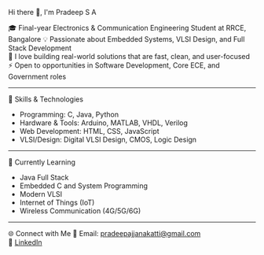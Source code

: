  Hi there 👋, I'm Pradeep S A  

🎓 Final-year Electronics & Communication Engineering Student at RRCE, Bangalore 
💡 Passionate about Embedded Systems, VLSI Design, and Full Stack Development   
🌟 I love building real-world solutions that are fast, clean, and user-focused  
⚡ Open to opportunities in Software Development, Core ECE, and Government roles

---

 🔧 Skills & Technologies  

- Programming: C, Java, Python  
- Hardware & Tools: Arduino, MATLAB, VHDL, Verilog  
- Web Development: HTML, CSS, JavaScript  
- VLSI/Design: Digital VLSI Design, CMOS, Logic Design 

---
🌱 Currently Learning
-   Java Full Stack
-   Embedded C and System Programming
-   Modern VLSI
-   Internet of Things (IoT)
-   Wireless Communication (4G/5G/6G)
---
🌐 Connect with Me 
📧 Email: pradeepajjanakatti@gmail.com  
🔗 [LinkedIn](https://www.linkedin.com/in/pradeep)
  





